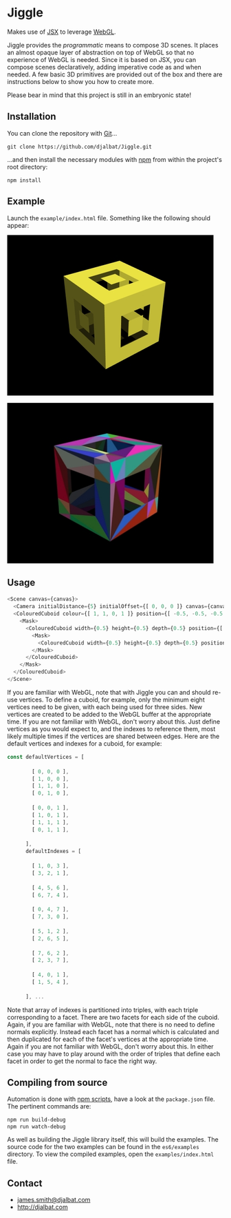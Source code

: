 # Jiggle

Makes use of [JSX](https://facebook.github.io/react/docs/jsx-in-depth.html) to leverage [WebGL](https://developer.mozilla.org/en-US/docs/Web/API/WebGL_API).

Jiggle provides the *programmatic* means to compose 3D scenes. It places an almost opaque layer of abstraction on top of WebGL so that no experience of WebGL is needed. Since it is based on JSX, you can compose scenes declaratively, adding imperative code as and when needed. A few basic 3D primitives are provided out of the box and there are instructions below to show you how to create more.

Please bear in mind that this project is still in an embryonic state!

## Installation

You can clone the repository with [Git](https://git-scm.com/)...

    git clone https://github.com/djalbat/Jiggle.git

...and then install the necessary modules with [npm](https://www.npmjs.com/) from within the project's root directory:

    npm install

## Example

Launch the `example/index.html` file. Something like the following should appear:

![Masked cube](https://github.com/djalbat/Jiggle/blob/master/assets/masked_cube.jpg)

![Masked cube facets](https://github.com/djalbat/Jiggle/blob/master/assets/masked_cube_facets.jpg)


    
## Usage

```js
<Scene canvas={canvas}>
  <Camera initialDistance={5} initialOffset={[ 0, 0, 0 ]} canvas={canvas} />
  <ColouredCuboid colour={[ 1, 1, 0, 1 ]} position={[ -0.5, -0.5, -0.5 ]}>
    <Mask>
      <ColouredCuboid width={0.5} height={0.5} depth={0.5} position={[ 0.25, 0.25, 0.25 ]}>
        <Mask>
          <ColouredCuboid width={0.5} height={0.5} depth={0.5} position={[ 0.25, 0.25, 0.25 ]} />
        </Mask>
      </ColouredCuboid>
    </Mask>
  </ColouredCuboid>
</Scene>
```

If you are familiar with WebGL, note that with Jiggle you can and should re-use vertices. To define a cuboid, for example, only the minimum eight vertices need to be given, with each being used for three sides. New vertices are created to be added to the WebGL buffer at the appropriate time. If you are not familiar with WebGL, don't worry about this. Just define vertices as you would expect to, and the indexes to reference them, most likely multiple times if the vertices are shared between edges. Here are the default vertices and indexes for a cuboid, for example:  
   
```js
const defaultVertices = [
        
        [ 0, 0, 0 ],
        [ 1, 0, 0 ],
        [ 1, 1, 0 ],
        [ 0, 1, 0 ],
    
        [ 0, 0, 1 ],
        [ 1, 0, 1 ],
        [ 1, 1, 1 ],
        [ 0, 1, 1 ],
    
      ],
      defaultIndexes = [
    
        [ 1, 0, 3 ],
        [ 3, 2, 1 ],
    
        [ 4, 5, 6 ],
        [ 6, 7, 4 ],
    
        [ 0, 4, 7 ],
        [ 7, 3, 0 ],
    
        [ 5, 1, 2 ],
        [ 2, 6, 5 ],
    
        [ 7, 6, 2 ],
        [ 2, 3, 7 ],
    
        [ 4, 0, 1 ],
        [ 1, 5, 4 ],
    
      ], ...   
```
          
Note that array of indexes is partitioned into triples, with each triple corresponding to a facet. There are two facets for each side of the cuboid. Again, if you are familiar with WebGL, note that there is no need to define normals explicitly. Instead each facet has a normal which is calculated and then duplicated for each of the facet's vertices at the appropriate time. Again if you are not familiar with WebGL, don't worry about this. In either case you may have to play around with the order of triples that define each facet in order to get the normal to face the right way.
    
## Compiling from source

Automation is done with [npm scripts](https://docs.npmjs.com/misc/scripts), have a look at the `package.json` file. The pertinent commands are:

    npm run build-debug
    npm run watch-debug
    
As well as building the Jiggle library itself, this will build the examples. The source code for the two examples can be found in the `es6/examples` directory. To view the compiled examples, open the `examples/index.html` file.
    
## Contact

- james.smith@djalbat.com
- http://djalbat.com
